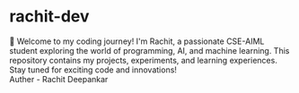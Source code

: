 # rachit-dev
🚀 Welcome to my coding journey! I'm Rachit, a passionate CSE-AIML student exploring the world of programming, AI, and machine learning. This repository contains my projects, experiments, and learning experiences. Stay tuned for exciting code and innovations!
<br>
Auther - Rachit Deepankar
